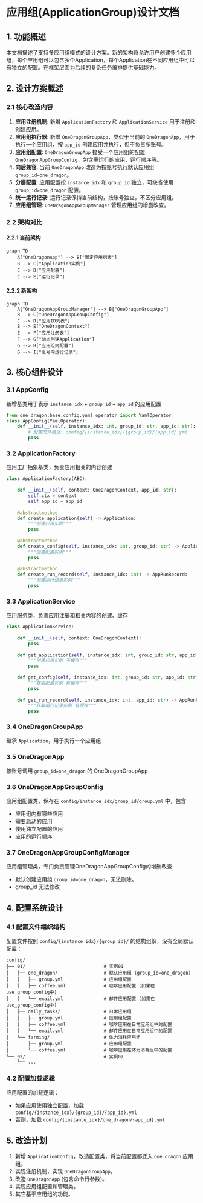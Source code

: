 # 应用组(ApplicationGroup)设计文档

## 1. 功能概述

本文档描述了支持多应用组模式的设计方案。新的架构将允许用户创建多个应用组，每个应用组可以包含多个Application，每个Application在不同应用组中可以有独立的配置。在框架层面为后续的复杂任务编排提供基础能力。

## 2. 设计方案概述

### 2.1 核心改造内容

1. **应用注册机制**: 新增 `ApplicationFactory` 和 `ApplicationService` 用于注册和创建应用。
2. **应用组执行器**: 新增 `OneDragonGroupApp`，类似于当前的 `OneDragonApp`，用于执行一个应用组，按 `app_id` 创建应用并执行，但不负责多账号。
3. **应用组配置**: `OneDragonGroupApp` 接受一个应用组的配置 `OneDragonAppGroupConfig`，包含需运行的应用、运行顺序等。
4. **向后兼容**: 当前 `OneDragonApp` 改造为按账号执行默认应用组 `group_id=one_dragon`。
5. **分层配置**: 应用配置按 `instance_idx` 和 `group_id` 独立，可缺省使用 `group_id=one_dragon` 配置。
6. **统一运行记录**: 运行记录保持当前结构，按账号独立，不区分应用组。
7. **应用组管理**: `OneDragonAppGroupManager` 管理应用组的增删改查。

### 2.2 架构对比

#### 2.2.1 当前架构
```mermaid
graph TD
    A["OneDragonApp"] --> B["固定应用列表"]
    B --> C["Application实例"]
    C --> D["应用配置"]
    C --> E["运行记录"]
```

#### 2.2.2 新架构
```mermaid
graph TD
    A["OneDragonAppGroupManager"] --> B["OneDragonGroupApp"]
    B --> C["OneDragonAppGroupConfig"]
    C --> D["应用ID列表"]
    B --> E["OneDragonContext"]
    E --> F["应用注册表"]
    F --> G["动态创建Application"]
    G --> H["应用组内配置"]
    G --> I["账号内运行记录"]
```

## 3. 核心组件设计

### 3.1 AppConfig

新增基类用于表示 `instance_idx` + `group_id` + `app_id` 的应用配置

```python
from one_dragon.base.config.yaml_operator import YamlOperator
class AppConfig(YamlOperator):
    def __init__(self, instance_idx: int, group_id: str, app_id: str):
        # 配置文件路径: config/{instance_idx}/{group_id}/{app_id}.yml
        pass
```

### 3.2 ApplicationFactory

应用工厂抽象基类，负责应用相关的内容创建

```python
class ApplicationFactory(ABC):
    
    def __init__(self, context: OneDragonContext, app_id: str):
        self.ctx = context
        self.app_id = app_id
    
    @abstractmethod
    def create_application(self) -> Application:
        """创建应用实例"""
        pass
    
    @abstractmethod
    def create_config(self, instance_idx: int, group_id: str) -> ApplicationConfig:
        """创建配置实例"""
        pass
    
    @abstractmethod
    def create_run_record(self, instance_idx: int) -> AppRunRecord:
        """创建运行记录实例"""
        pass
```

### 3.3 ApplicationService

应用服务类，负责应用注册和相关内容的创建、缓存

```python
class ApplicationService:
    
    def __init__(self, context: OneDragonContext):
        pass
    
    def get_application(self, instance_idx: int, group_id: str, app_id: str) -> Application:
        """创建应用实例 不缓存"""
        pass
    
    def get_config(self, instance_idx: int, group_id: str, app_id: str) -> ApplicationConfig:
        """获取配置实例 有缓存"""
        pass
    
    def get_run_record(self, instance_idx: int, app_id: str) -> AppRunRecord:
        """获取运行记录实例 有缓存"""
        pass
```

### 3.4 OneDragonGroupApp

继承 `Application`，用于执行一个应用组

### 3.5 OneDragonApp

按账号调用 `group_id=one_dragon` 的 OneDragonGroupApp

### 3.6 OneDragonAppGroupConfig

应用组配置类，保存在 `config/instance_idx/group_id/group.yml` 中，包含

- 应用组内有哪些应用
- 需要启动的应用
- 使用独立配置的应用
- 应用的运行顺序

### 3.7 OneDragonAppGroupConfigManager

应用组管理类，专门负责管理OneDragonAppGroupConfig的增删改查

- 默认创建应用组 `group_id=one_dragon`，无法删除。
- group_id 无法修改

## 4. 配置系统设计

### 4.1 配置文件组织结构

配置文件按照 `config/{instance_idx}/{group_id}/` 的结构组织，没有全局默认配置：

```
config/
├── 01/                             # 实例01
│   ├── one_dragon/                 # 默认应用组 (group_id=one_dragon)
│   │   ├── group.yml               # 应用组配置
│   │   ├── coffee.yml              # 咖啡应用配置 (如果在use_group_config中)
│   │   └── email.yml               # 邮件应用配置 (如果在use_group_config中)
│   ├── daily_tasks/                # 日常应用组
│   │   ├── group.yml               # 应用组配置
│   │   ├── coffee.yml              # 咖啡应用在日常应用组中的配置
│   │   └── email.yml               # 邮件应用在日常应用组中的配置
│   └── farming/                    # 体力消耗应用组
│       ├── group.yml               # 应用组配置
│       └── coffee.yml              # 咖啡应用在体力消耗组中的配置
└── 02/                             # 实例02
    └── ...
```

### 4.2 配置加载逻辑

应用配置的加载逻辑：
- 如果应用使用独立配置，加载 `config/{instance_idx}/{group_id}/{app_id}.yml`
- 否则，加载 `config/{instance_idx}/one_dragon/{app_id}.yml`

## 5. 改造计划

1. 新增 `ApplicationConfig`，改造配置类，将当前配置都迁入 `one_dragon` 应用组。
2. 实现注册机制，实现 `OneDragonGroupApp`。
3. 改造 `OneDragonApp` (包含命令行参数)。
4. 实现应用组配置和管理类。
5. 其它基于应用组的功能。
